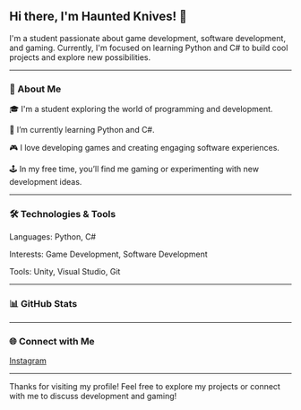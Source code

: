 ## Hi there, I'm Haunted Knives! 👋



I'm a student passionate about game development, software development, and gaming. Currently, I'm focused on learning Python and C# to build cool projects and explore new possibilities.


___

### 🚀 About Me

🎓 I'm a student exploring the world of programming and development.

🌱 I’m currently learning Python and C#.

🎮 I love developing games and creating engaging software experiences.

🕹️ In my free time, you’ll find me gaming or experimenting with new development ideas.


___

### 🛠️ Technologies & Tools

Languages: Python, C#

Interests: Game Development, Software Development

Tools: Unity, Visual Studio, Git


___

### 📊 GitHub Stats


___

### 🌐 Connect with Me

[Instagram](https://instagram.com/haunted_knives)



___

Thanks for visiting my profile! Feel free to explore my projects or connect with me to discuss development and gaming!

